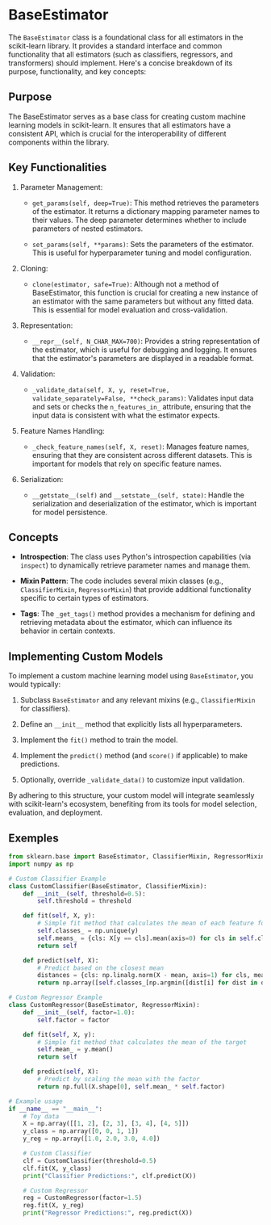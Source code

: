 # BaseEstimator

The `BaseEstimator` class is a foundational class for all estimators in the scikit-learn library. It provides a standard interface and common functionality that all estimators (such as classifiers, regressors, and transformers) should implement. Here's a concise breakdown of its purpose, functionality, and key concepts:

## Purpose

The BaseEstimator serves as a base class for creating custom machine learning models in scikit-learn. It ensures that all estimators have a consistent API, which is crucial for the interoperability of different components within the library.

## Key Functionalities

1. Parameter Management:

    - `get_params(self, deep=True)`: This method retrieves the parameters of the estimator. It returns a dictionary mapping parameter names to their values. The deep parameter determines whether to include parameters of nested estimators.

    - `set_params(self, **params)`: Sets the parameters of the estimator. This is useful for hyperparameter tuning and model configuration.

2. Cloning:

    - `clone(estimator, safe=True)`: Although not a method of BaseEstimator, this function is crucial for creating a new instance of an estimator with the same parameters but without any fitted data. This is essential for model evaluation and cross-validation.

3. Representation:

    - `__repr__(self, N_CHAR_MAX=700)`: Provides a string representation of the estimator, which is useful for debugging and logging. It ensures that the estimator's parameters are displayed in a readable format.

4. Validation:

    - `_validate_data(self, X, y, reset=True, validate_separately=False, **check_params)`: Validates input data and sets or checks the `n_features_in_` attribute, ensuring that the input data is consistent with what the estimator expects.

5. Feature Names Handling:

    - `_check_feature_names(self, X, reset)`: Manages feature names, ensuring that they are consistent across different datasets. This is important for models that rely on specific feature names.

6. Serialization:

    - `__getstate__(self)` and `__setstate__(self, state)`: Handle the serialization and deserialization of the estimator, which is important for model persistence.

## Concepts

- **Introspection**: The class uses Python's introspection capabilities (via `inspect`) to dynamically retrieve parameter names and manage them.

- **Mixin Pattern**: The code includes several mixin classes (e.g., `ClassifierMixin`, `RegressorMixin`) that provide additional functionality specific to certain types of estimators.

- **Tags**: The `_get_tags()` method provides a mechanism for defining and retrieving metadata about the estimator, which can influence its behavior in certain contexts.

## Implementing Custom Models

To implement a custom machine learning model using `BaseEstimator`, you would typically:

1. Subclass `BaseEstimator` and any relevant mixins (e.g., `ClassifierMixin` for classifiers).

2. Define an `__init__` method that explicitly lists all hyperparameters.

3. Implement the `fit()` method to train the model.

4. Implement the `predict()` method (and `score()` if applicable) to make predictions.

5. Optionally, override `_validate_data()` to customize input validation.

By adhering to this structure, your custom model will integrate seamlessly with scikit-learn's ecosystem, benefiting from its tools for model selection, evaluation, and deployment.

## Exemples

```python
from sklearn.base import BaseEstimator, ClassifierMixin, RegressorMixin
import numpy as np

# Custom Classifier Example
class CustomClassifier(BaseEstimator, ClassifierMixin):
    def __init__(self, threshold=0.5):
        self.threshold = threshold

    def fit(self, X, y):
        # Simple fit method that calculates the mean of each feature for each class
        self.classes_ = np.unique(y)
        self.means_ = {cls: X[y == cls].mean(axis=0) for cls in self.classes_}
        return self

    def predict(self, X):
        # Predict based on the closest mean
        distances = {cls: np.linalg.norm(X - mean, axis=1) for cls, mean in self.means_.items()}
        return np.array([self.classes_[np.argmin([dist[i] for dist in distances.values()])] for i in range(X.shape[0])])

# Custom Regressor Example
class CustomRegressor(BaseEstimator, RegressorMixin):
    def __init__(self, factor=1.0):
        self.factor = factor

    def fit(self, X, y):
        # Simple fit method that calculates the mean of the target
        self.mean_ = y.mean()
        return self

    def predict(self, X):
        # Predict by scaling the mean with the factor
        return np.full(X.shape[0], self.mean_ * self.factor)

# Example usage
if __name__ == "__main__":
    # Toy data
    X = np.array([[1, 2], [2, 3], [3, 4], [4, 5]])
    y_class = np.array([0, 0, 1, 1])
    y_reg = np.array([1.0, 2.0, 3.0, 4.0])

    # Custom Classifier
    clf = CustomClassifier(threshold=0.5)
    clf.fit(X, y_class)
    print("Classifier Predictions:", clf.predict(X))

    # Custom Regressor
    reg = CustomRegressor(factor=1.5)
    reg.fit(X, y_reg)
    print("Regressor Predictions:", reg.predict(X))
```